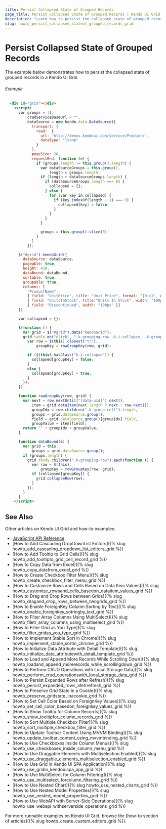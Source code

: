 ```yaml
---
title: Persist Collapsed State of Grouped Records
page_title: Persist Collapsed State of Grouped Records | Kendo UI Grid
description: "Learn how to persist the collapsed state of grouped records in a Kendo UI Grid."
slug: howto_persist_collapsed_stateof_grouped_records_grid
---
```


# Persist Collapsed State of Grouped Records

The example below demonstrates how to persist the collapsed state of grouped records in a Kendo UI Grid.

###### Example

```html
  <div id="grid"></div>
    <script>
      var groups = [],
          crudServiceBaseUrl = "",
          dataSource = new kendo.data.DataSource({
            transport: {
              read:  {
                url: "http://demos.kendoui.com/service/Products",
                dataType: "jsonp"
              }
            },
            pageSize: 20,
            requestEnd: function (e) {
              if (groups.length != this.group().length) {
                var dataSourceGroups = this.group(),
                    length = groups.length;
                if (length > dataSourceGroups.length) {
                  if (dataSourceGroups.length === 0) {
                    collapsed = {};
                  } else {                        
                    for (var key in collapsed) {                            
                      if (key.indexOf(length - 1) === 0) {
                        collapsed[key] = false;
                      }
                    }
                  }
                }

                groups = this.group().slice(0);
              }
            }
          });

      $("#grid").kendoGrid({
        dataSource: dataSource,
        pageable: true,
        height: 430,
        dataBound: dataBound,
        sortable: true,
        groupable: true,
        columns: [
          "ProductName",
          { field: "UnitPrice", title: "Unit Price", format: "{0:c}", width: "100px" },
          { field: "UnitsInStock", title:"Units In Stock", width: "100px" },
          { field: "Discontinued", width: "100px" }]
      });

      var collapsed = {};

      $(function () {
        var grid = $("#grid").data("kendoGrid");
        grid.table.on("click", ".k-grouping-row .k-i-collapse, .k-grouping-row .k-i-expand", function (e) {
          var row = $(this).closest("tr"),
              groupKey = rowGroupKey(row, grid);

          if ($(this).hasClass("k-i-collapse")) {
            collapsed[groupKey] = false;
          }
          else {
            collapsed[groupKey] = true;
          }
        });
      });

      function rowGroupKey(row, grid) {
        var next = row.nextUntil("[data-uid]").next(),
            item = grid.dataItem(next.length ? next : row.next()),
            groupIdx = row.children(".k-group-cell").length,
            groups = grid.dataSource.group(),
            field = grid.dataSource.group()[groupIdx].field,
            groupValue = item[field];
        return "" + groupIdx + groupValue;
      }

      function dataBound(e) {
        var grid = this,
            groups = grid.dataSource.group();
        if (groups.length) {
          grid.tbody.children(".k-grouping-row").each(function () {
            var row = $(this),
                groupKey = rowGroupKey(row, grid);
            if (collapsed[groupKey]) {
              grid.collapseRow(row);
            }
          });
        }
      }  
    </script>  
```

## See Also

Other articles on Kendo UI Grid and how-to examples:

* [JavaScript API Reference](/api/javascript/ui/grid)
* [How to Add Cascading DropDownList Editors]({% slug howto_add_cascading_dropdown_list_editors_grid %})
* [How to Add Tooltip to Grid Cells]({% slug howto_add_tooltipto_grid_cell_record_grid %})
* [How to Copy Data from Excel]({% slug howto_copy_datafrom_excel_grid %})
* [How to Create Checkbox Filter Menu]({% slug howto_create_checkbox_filter_menu_grid %})
* [How to Customize Rows and Cells Based on Data Item Values]({% slug howto_customize_rowsand_cells_basedon_dataitem_values_grid %})
* [How to Drag and Drop Rows between Grids]({% slug howto_dragand_drop_rows_between_twogrids_grid %})
* [How to Enable ForeignKey Column Sorting by Text]({% slug howto_enable_foreignkey_sotringby_text_grid %})
* [How to Filter Array Columns Using MultiSelect]({% slug howto_filetr_array_columns_using_multiselect_grid %})
* [How to Filter Grid as You Type]({% slug howto_filter_gridas_you_type_grid %})
* [How to Implement Stable Sort in Chrome]({% slug howto_implement_stable_sortin_chrome_grid %})
* [How to Initialize Data Attribute with Detail Template]({% slug howto_initialize_data_attributewith_detail_template_grid %})
* [How to Load and Append More Records While Scrolling Down]({% slug howto_loadand_append_morerecords_while_scrollingdown_grid %})
* [How to Perform CRUD Operations with Local Storage Data]({% slug howto_perform_crud_operationswith_local_storage_data_grid %})
* [How to Persist Expanded Rows after Refresh]({% slug howto_persist_expanded_rows_afetrrefresh_grid %})
* [How to Preserve Grid State in a Cookie]({% slug howto_preserve_gridstate_inacookie_grid %})
* [How to Set Cell Color Based on ForeignKey Values]({% slug howto_set_cell_color_basedon_foreignkey_values_grid %})
* [How to Show Tooltip for Column Records]({% slug howto_show_tooltipfor_column_records_grid %})
* [How to Sort Multiple Checkbox Filter]({% slug howto_sort_multiple_checkbox_filter_grid %})
* [How to Update Toolbar Content Using MVVM Binding]({% slug howto_update_toolbar_content_using_mvvmbinding_grid %})
* [How to Use Checkboxes inside Column Menus]({% slug howto_use_checkboxes_inside_column_menu_grid %})
* [How to Use Draggable Elements with Multiselection Enabled]({% slug howto_use_draggable_elements_multiselection_enabled_grid %})
* [How to Use Grid in Kendo UI SPA Application]({% slug howto_use_gridin_kendouispa_app_grid %})
* [How to Use MultiSelect for Column Filtering]({% slug howto_use_multiselect_forcolumn_filtering_grid %})
* [How to Use Nested Chart]({% slug howto_use_nested_charts_grid %})
* [How to Use Nested Model Properties]({% slug howto_use_nested_model_properties_grid %})
* [How to Use WebAPI with Server-Side Operations]({% slug howto_use_webapi_withserverside_operations_grid %})

For more runnable examples on Kendo UI Grid, browse the [how-to section of articles]({% slug howto_create_custom_editors_grid %}).

